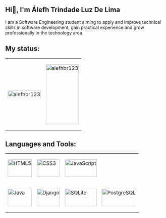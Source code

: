 ## Hi👋, I'm Álefh Trindade Luz De Lima
<p align="left">I am a Software Engineering student aiming to apply and improve technical skills in software development, gain practical experience and grow professionally in the technology area.</p>

<h2 align="left">My status:</h2>

<div align="center">
  <table>
    <tr>
      <td>
        <p><img width="100%" height="100%" src="https://github-readme-stats.vercel.app/api?username=alefhbr123&show_icons=true&locale=en&theme=dark" alt="alefhbr123" /></p>
      </td>
      <td>
        <p><img width="100%" height="190" src="https://github-readme-stats.vercel.app/api/top-langs?username=alefhbr123&show_icons=true&locale=en&layout=compact&theme=dark" alt="alefhbr123" /></p>
      </td>
    </tr>
  </table>
</div>
<h2 align="left">Languages and Tools:</h2>
<table align="center">
  <tr>
    <td>
      <p><img align="center" width="100%" height="55em" src="https://img.shields.io/badge/HTML5-E34F26?style=for-the-badge&logo=html5&logoColor=white" alt="HTML5"/></p>
    </td>
    <td>
      <p><img align="center" width="100%" height="55em" src="https://img.shields.io/badge/CSS3-1572B6?style=for-the-badge&logo=css3&logoColor=white" alt="CSS3"/></p>
    </td>
    <td>
      <p><img align="center" width="100%" height="55em" src="https://img.shields.io/badge/JavaScript-323330?style=for-the-badge&logo=javascript&logoColor=F7DF1E" alt="JavaScript"/></p>
    </td>
  </tr>
  <tr>
    <td>
      <p><img align="center" width="100%" height="55em" src="https://img.shields.io/badge/Java-C74634?style=for-the-badge&logo=openjdk&logoColor=white" alt="Java"/></p>
    </td>
    <td>
      <p><img align="center" width="100%" height="55em" src="https://img.shields.io/badge/Django-092E20?style=for-the-badge&logo=django&logoColor=white" alt="Django"/></p>
    </td>
    <td>
      <p><img align="center" width="100%" height="55em" src="https://img.shields.io/badge/SQLite-003B57?style=for-the-badge&logo=sqlite&logoColor=white" alt="SQLite"/></p>
    </td>
    <td>
      <p><img align="center" width="100%" height="55em" src="https://img.shields.io/badge/PostgreSQL-316192?style=for-the-badge&logo=postgresql&logoColor=white" alt="PostgreSQL"/></p>
    </td>
  </tr>
</table>

</table>

